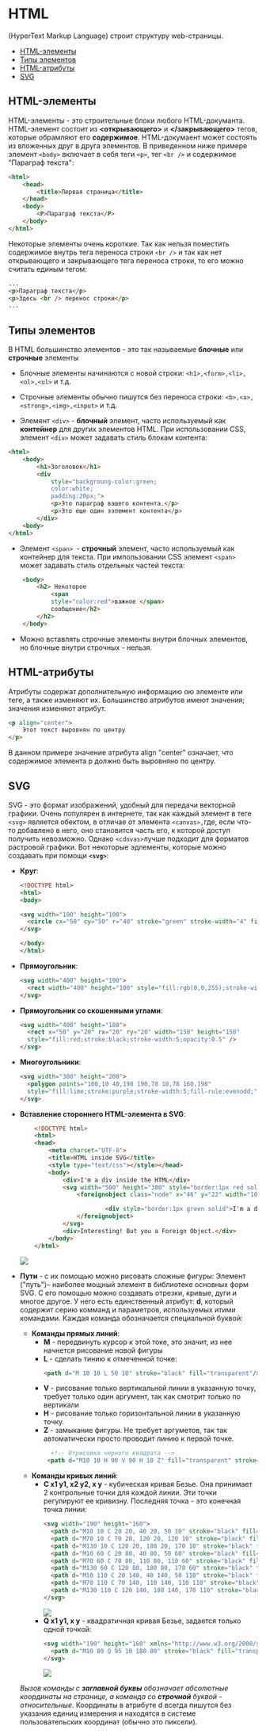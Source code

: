 # HTML
(HyperText Markup Language)
строит структуру web-страницы.
+ [HTML-элементы](#elements)
+ [Типы элементов](#type_of_elements)
+ [HTML-атрибуты](#attrs)
+ [SVG](#svg)
 

## <a name="elements"></a>HTML-элементы
HTML-элементы - это строительные блоки любого HTML-докуманта.
HTML-элемент состоит из **<открывающего>** и **</закрывающего>** тегов, которые
обрамляют его **содержимое**.
HTML-докумаент может состоять из вложенных друг в друга элементов. В приведенном ниже примере 
элемент `<body>` включает в себя теги `<p>`, тег `<br />` и содержимое "Параграф текста":
```html
<html>
    <head>
        <title>Первая страница</title>
    </head>
    <body>
        <P>Параграф текста</P>
    </body>
</html>
```
Некоторые элементы очень короткие. Так как нельзя поместить содержимое внутрь тега
переноса строки `<br />` и так как нет открывающего и закрывающего тега переноса строки,
то его можно считать единым тегом:
```html
...
<p>Параграф текста</p>
<p>Здесь <br /> перенос строки</p>
...
```

## <a name="type_of_elements"></a>Типы элементов
В HTML большинство элементов - это так называемые **блочные** или **строчные** элементы
+ Блочные элементы начинаются с новой строки: `<h1>,<form>,<li>,<ol>,<ul>` и т.д.
+ Строчные элементы обычно пишутся без переноса строки: `<b>,<a>,<strong>,<img>,<input>` и т.д.

+ Элемент `<div>` - **блочный** элемент, часто используемый как **контейнер** для других элементов HTML.
При использовании CSS, элемент `<div>` может задавать стиль блокам контента:
```html
<html>
    <body>
        <h1>Зоголовок</h1>
        <div 
            style="backgroung-color:green;
            color:white;
            padding:20px;">
            <p>Это параграф вашего контента.</p>
            <p>Это еще один ээлемент контента</p>
        </div>
    <body>
</html>
```
+ Элемент `<span> `- **строчный** элемент, часто используемый как контейнер для текста.
При импользовании CSS элемент `<span>` может задавать стиль отдельных частей текста:
```html
    <body>
        <h2> Некоторое
            <span
            style="color:red">важное </span>
            сообщение</h2>
        </h2>
    </body>
```
+ Можно вставлять строчные элементы внутри блочных элементов, но блочные внутри строчных - нельзя.


## <a name="attrs"></a> HTML-атрибуты
Атрибуты содержат дополнительную информацию ою элементе или теге, а также изменяют их.
Большинство атрибутов имеют значения; значения изменяют атрибут.
```html
<p align="center">
    Этот текст выровнян по центру
</p>
```
В данном примере значение атрибута align "center" означает, 
что содержимое элемента p должно быть выровняно по центру.

## <a name="svg"></a> SVG
SVG - это формат изображений, удобный для передачи векторной графики. Очень популярен в интернете, так как каждый элемент в теге `<svg>` является обектом, в отличае от элемента `<canvas>,`где, если что-то добавлено в него, оно становится часть его, к которой доступ получить невозможно. Однако `<cdnvas>`лучше подходит для форматов растровой графики. Вот некоторые эдлементы, которые можно создавать при помощи **`<svg>`**:
+ **Круг**:
    ```html
    <!DOCTYPE html>
    <html>
    <body>

    <svg width="100" height="100">
      <circle cx="50" cy="50" r="40" stroke="green" stroke-width="4" fill="yellow" />
    </svg>

    </body>
    </html>
    ```
+ **Прямоугольник**:
    ```html
    <svg width="400" height="100">
      <rect width="400" height="100" style="fill:rgb(0,0,255);stroke-width:10;stroke:rgb(0,0,0)" />
    </svg>
    ```
+ **Прямоугольник со скошенными углами**:
    ```html
    <svg width="400" height="180">
      <rect x="50" y="20" rx="20" ry="20" width="150" height="150"
      style="fill:red;stroke:black;stroke-width:5;opacity:0.5" />
    </svg>
    ```
+ **Многоугольники**:
    ```html
    <svg width="300" height="200">
      <polygon points="100,10 40,198 190,78 10,78 160,198"
      style="fill:lime;stroke:purple;stroke-width:5;fill-rule:evenodd;" />
    </svg>
    ``` 
+ **Вставление стороннего HTML-элемента в SVG**:
    ```html
        <!DOCTYPE html>
        <html>
        <head>
            <meta charset="UTF-8">
            <title>HTML inside SVG</title>
            <style type="text/css"></style></head>
            <body>
                <div>I'm a div inside the HTML</div>
                <svg width="500" height="300" style="border:1px red solid">
                    <foreignobject class="node" x="46" y="22" width="100" height="100">

                            <div style="border:1px green solid">I'm a div inside a SVG.</div>                  
                    </foreignobject>
                </svg>
                <div>Interesting! But you a Foreign Object.</div>
            </body>
        </html>
    ```
    ![](./PICTURES/htmlinsvg.png)

+ **Пути** - с их помощью можно рисовать сложные фигуры:
Элемент **<path>** ("путь")– наиболее мощный элемент в библиотеке основных форм SVG. С его помощью можно создавать отрезки, кривые, дуги и многое другое. У него есть единственный атрибут: **d**, который содержит серию комманд и параметров, используемых итими командами.
Каждая команда обозначается специальной буквой:
  + **Команды прямых линий**:
    + **M** - передвинуть курсор к этой токе, это значит, из нее начнется рисование новой фигуры
    + **L** - сделать тинию к отмеченной точке:
        ```HTML 
        <path d="M 10 10 L 50 10" stroke="black" fill="transparent"/>
        ```
    + **V** - рисование только вертикальной линии в указанную точку, требует только один аргумент, так как смотрит только по вертикали
    + **H** - рисование только горизонтальной линии в указанную точку.
    + **Z** - замыкание фигуры. Не требует аргуметов, так так автоматически просто проводит линию к первой точке. 
        ```html
          <!-- Отрисовка черного квадрата -->
         <path d="M10 10 H 90 V 90 H 10 Z" fill="transparent" stroke="black"/>
        ```
  + **Команды кривых линий**:
    + **C x1 y1, x2 y2, x y** - кубическая кривая Безье. Она принимает 2 контрольные точки для каждой линии. Эти точки регулируют ее кривизну. Последняя точка - это конечная точка линии:
        ```html
        <svg width="190" height="160">
          <path d="M10 10 C 20 20, 40 20, 50 10" stroke="black" fill="transparent"/>
          <path d="M70 10 C 70 20, 120 20, 120 10" stroke="black" fill="transparent"/>
          <path d="M130 10 C 120 20, 180 20, 170 10" stroke="black" fill="transparent"/>
          <path d="M10 60 C 20 80, 40 80, 50 60" stroke="black" fill="transparent"/>
          <path d="M70 60 C 70 80, 110 80, 110 60" stroke="black" fill="transparent"/>
          <path d="M130 60 C 120 80, 180 80, 170 60" stroke="black" fill="transparent"/>
          <path d="M10 110 C 20 140, 40 140, 50 110" stroke="black" fill="transparent"/>
          <path d="M70 110 C 70 140, 110 140, 110 110" stroke="black" fill="transparent"/>
          <path d="M130 110 C 120 140, 180 140, 170 110" stroke="black" fill="transparent"/>
        </svg>
        ```
        ![](./PICTURES/curves.png)
    + **Q x1 y1, x y** - квадратичная кривая Безье, задается только одной точкой:
        ```html
        <svg width="190" height="160" xmlns="http://www.w3.org/2000/svg">
          <path d="M10 80 Q 95 10 180 80" stroke="black" fill="transparent"/>
        </svg>
        ```
        ![](./PICTURES/squarebesie.png)

  *Вызов команды с **заглавной буквы** обозначает абсолютные координаты на странице, а команда со **строчной** буквой - относительные*. Координаты в атрибуте d всегда пишутся без указания единиц измерения и находятся в системе пользовательских координат (обычно это пиксели).

